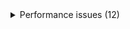 <details>
<summary>Performance issues (12)</summary>

| Vulnerability | Level | Data slice | Metric | Transformation | Deviation | Description |
|---------------|-------|------------|--------|----------------|-----------|-------------|
| Performance | major | `Hospital_code` == 26 | Precision = 0.373 | — | -12.19% than global | For records in your dataset where `Hospital_code` == 26, the Precision is 12.19% lower than the global Precision. || Performance | major | `City_Code_Hospital` == 2 | Precision = 0.374 | — | -12.00% than global | For records in your dataset where `City_Code_Hospital` == 2, the Precision is 12.0% lower than the global Precision. || Performance | major | `Ward_Facility_Code` == "D" | Precision = 0.374 | — | -12.00% than global | For records in your dataset where `Ward_Facility_Code` == "D", the Precision is 12.0% lower than the global Precision. || Performance | major | `Hospital_code` == 11 | Precision = 0.376 | — | -11.34% than global | For records in your dataset where `Hospital_code` == 11, the Precision is 11.34% lower than the global Precision. || Performance | medium | `Ward_Facility_Code` == "A" | Precision = 0.387 | — | -8.80% than global | For records in your dataset where `Ward_Facility_Code` == "A", the Precision is 8.8% lower than the global Precision. || Performance | medium | `City_Code_Hospital` == 3 | Precision = 0.389 | — | -8.36% than global | For records in your dataset where `City_Code_Hospital` == 3, the Precision is 8.36% lower than the global Precision. || Performance | medium | `Hospital_type_code` == "b" | Precision = 0.391 | — | -7.86% than global | For records in your dataset where `Hospital_type_code` == "b", the Precision is 7.86% lower than the global Precision. || Performance | medium | `Hospital_type_code` == "c" | Precision = 0.395 | — | -6.95% than global | For records in your dataset where `Hospital_type_code` == "c", the Precision is 6.95% lower than the global Precision. || Performance | medium | `Ward_Type` == "S" | Precision = 0.398 | — | -6.36% than global | For records in your dataset where `Ward_Type` == "S", the Precision is 6.36% lower than the global Precision. || Performance | medium | `City_Code_Patient` == 5.000 | Precision = 0.400 | — | -5.78% than global | For records in your dataset where `City_Code_Patient` == 5.000, the Precision is 5.78% lower than the global Precision. || Performance | medium | `Type of Admission` == "Emergency" | Precision = 0.400 | — | -5.74% than global | For records in your dataset where `Type of Admission` == "Emergency", the Precision is 5.74% lower than the global Precision. || Performance | medium | `Hospital_region_code` == "Z" | Precision = 0.401 | — | -5.52% than global | For records in your dataset where `Hospital_region_code` == "Z", the Precision is 5.52% lower than the global Precision. |

</details>

